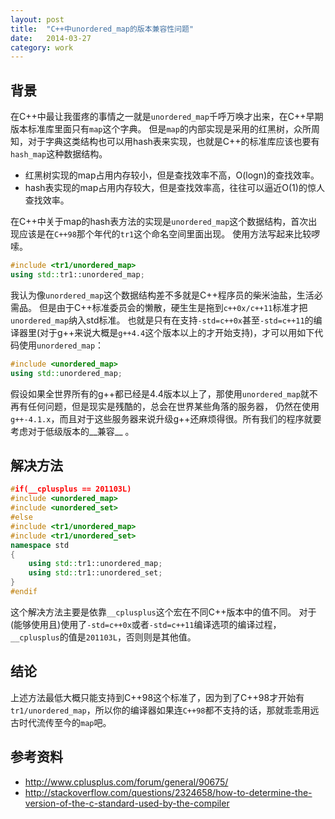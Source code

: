 ```yaml
---
layout: post
title:  "C++中unordered_map的版本兼容性问题"
date:   2014-03-27
category: work
---
```


## 背景

在C++中最让我蛋疼的事情之一就是`unordered_map`千呼万唤才出来，在C++早期版本标准库里面只有`map`这个字典。
但是`map`的内部实现是采用的红黑树，众所周知，对于字典这类结构也可以用hash表来实现，也就是C++的标准库应该也要有`hash_map`这种数据结构。

* 红黑树实现的map占用内存较小，但是查找效率不高，O(logn)的查找效率。
* hash表实现的map占用内存较大，但是查找效率高，往往可以逼近O(1)的惊人查找效率。

在C++中关于map的hash表方法的实现是`unordered_map`这个数据结构，首次出现应该是在`C++98`那个年代的`tr1`这个命名空间里面出现。
使用方法写起来比较啰嗦。

```cpp
#include <tr1/unordered_map>
using std::tr1::unordered_map;
```

我认为像`unordered_map`这个数据结构差不多就是C++程序员的柴米油盐，生活必需品。
但是由于C++标准委员会的懒散，硬生生是拖到`c++0x/c++11`标准才把`unordered_map`纳入std标准。
也就是只有在支持`-std=c++0x`甚至`-std=c++11`的编译器里(对于g++来说大概是`g++4.4`这个版本以上的才开始支持)，才可以用如下代码使用`unordered_map`：

```cpp
#include <unordered_map>
using std::unordered_map;
```

假设如果全世界所有的g++都已经是4.4版本以上了，那使用`unordered_map`就不再有任何问题，但是现实是残酷的，总会在世界某些角落的服务器，
仍然在使用`g++-4.1.x`，而且对于这些服务器来说升级g++还麻烦得很。所有我们的程序就要考虑对于低级版本的__兼容__ 。

## 解决方法

```cpp
#if(__cplusplus == 201103L)
#include <unordered_map>
#include <unordered_set>
#else
#include <tr1/unordered_map>
#include <tr1/unordered_set>
namespace std
{
    using std::tr1::unordered_map;
    using std::tr1::unordered_set;
}
#endif
```

这个解决方法主要是依靠`__cplusplus`这个宏在不同C++版本中的值不同。
对于(能够使用且)使用了`-std=c++0x`或者`-std=c++11`编译选项的编译过程，`__cplusplus`的值是`201103L`，否则则是其他值。

## 结论

上述方法最低大概只能支持到C++98这个标准了，因为到了C++98才开始有`tr1/unordered_map`，所以你的编译器如果连`C++98`都不支持的话，那就乖乖用远古时代流传至今的`map`吧。


## 参考资料

* http://www.cplusplus.com/forum/general/90675/
* http://stackoverflow.com/questions/2324658/how-to-determine-the-version-of-the-c-standard-used-by-the-compiler
